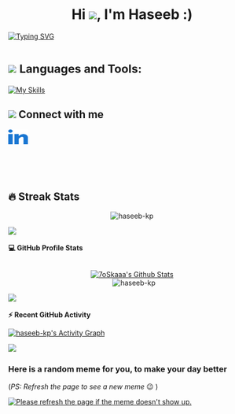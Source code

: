 


<h1 align="center">Hi <img src="https://media.giphy.com/media/hvRJCLFzcasrR4ia7z/giphy.gif" width="35">, I'm Haseeb :)</h1>

[![Typing SVG](https://readme-typing-svg.demolab.com/?lines=I+am+a+web+developer+and;+machine+learning+enthusiast)](https://git.io/typing-svg)
<br>


# <img src = "https://media2.giphy.com/media/QssGEmpkyEOhBCb7e1/giphy.gif?cid=ecf05e47a0n3gi1bfqntqmob8g9aid1oyj2wr3ds3mg700bl&rid=giphy.gif" width = 30px> <small>Languages and Tools:</small>


 [![My Skills](https://skillicons.dev/icons?i=python,django,html,css,mysql,git,github,linux,bootstrap,figma,vscode)](https://skillicons.dev)

 ## <img src="https://media.giphy.com/media/iY8CRBdQXODJSCERIr/giphy.gif" width="30px"> Connect with me


<a href="https://www.linkedin.com/in/megha-anil-726380200" target="blank"><img align="center" src="https://raw.githubusercontent.com/SubhadeepZilong/SubhadeepZilong/main/icons/Social/linked-in-alt.svg" alt="subhadeep-chakraborty-b341a8191" height="30" width="40" /></a>
 
 <!-- <h2>Get in touch</h2>
 
 [![linkedin](https://img.shields.io/badge/LinkedIn-0077B5?style=for-the-badge&logo=linkedin&logoColor=white)](https://www.linkedin.com/in/haseebkph) -->

<br>
<br>
<br>

## 🔥 Streak Stats
<p align="center"><img src="https://github-readme-streak-stats.herokuapp.com/?user=haseeb-kp&theme=algolia" alt="haseeb-kp" /></p>

<img src="https://user-images.githubusercontent.com/73097560/115834477-dbab4500-a447-11eb-908a-139a6edaec5c.gif"></a>

 <summary><b>💻 GitHub Profile Stats</b></summary>
  <br/>
  <p align="center">
    <a href="https://github.com/anuraghazra/github-readme-stats"><img alt="7oSkaaa's Github Stats" src="https://github-readme-stats.vercel.app/api?username=haseeb-kp&show_icons=true&count_private=true&theme=algolia" height="192px"/></a>
<br/>
  &nbsp;
	  <img src="https://github-readme-stats.vercel.app/api/top-langs?username=haseeb-kp&langs_count=10&show_icons=true&locale=en&layout=compact&theme=algolia" alt="haseeb-kp" height="192px"/>
  <br/>
 
  </p>

<img src="https://user-images.githubusercontent.com/73097560/115834477-dbab4500-a447-11eb-908a-139a6edaec5c.gif"></a>

  <summary><b>⚡ Recent GitHub Activity</b></summary>
  
   <a href="https://github.com/haseeb-kp"><img alt="haseeb-kp's Activity Graph" src="https://activity-graph.herokuapp.com/graph?username=haseeb-kp&custom_title=haseeb-kp's%20Contribution%20Graph&theme=react-dark" /></a>
   
   <img src="https://user-images.githubusercontent.com/73097560/115834477-dbab4500-a447-11eb-908a-139a6edaec5c.gif"></a>


### Here is a random meme for you, to make your day better
(*PS: Refresh the page to see a new meme* :wink: )

<a href="https://github.com/techytushar/random-memer"><img src='https://random-memer.herokuapp.com/' title="Meme" alt="Please refresh the page if the meme doesn't show up." height="400"></a>

